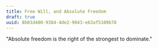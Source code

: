 ```yaml
---
title: Free Will, and Absolute Freedom
draft: true
uuid: 8b01d400-9384-4de2-9043-e63af5109b78
---
```


"Absolute freedom is the right of the strongest to dominate."

